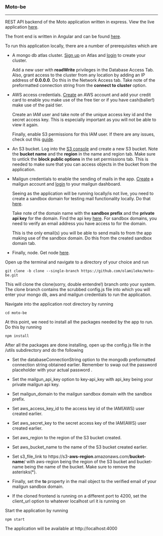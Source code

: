 ### Moto-be

------------

REST API backend of the Moto application written in express. View the live application [here](https://motoapp.netlify.app "here"). 

The front end is written in Angular and can be found [here](https://github.com/olamileke/moto-fe "here").

To run this application locally, there are a number of prerequisites which are

- A mongo db atlas cluster. [Sign up](https://www.mongodb.com/cloud/atlas/register "Sign up") on Atlas and [login](https://account.mongodb.com/account/login?nds=true "login") to create your cluster.

  Add a new user with **readWrite** privileges in the Database Access Tab. Also, grant access to the cluster from any location by adding an IP address of **0.0.0.0**. Do this in   the Network Access tab. Take note of the preformatted connection string from the **connect to cluster** option.

- AWS access credentials.  [Create](https://portal.aws.amazon.com/billing/signup "Create") an AWS account and add your credit card to enable you make use of the free tier or if you have cash(baller!) make use of the paid tier. 

  Create an IAM user and take note of the unique access key id and the secret access key. This is especially important as you will not be able to view it again.

  Finally, enable S3 permissions for this IAM user. If there are any issues, check out this [guide](https://docs.aws.amazon.com/directoryservice/latest/admin-guide/setting_up_create_iam_user.html  "guide").

- An S3 bucket. Log into the [S3 console](https://console.aws.amazon.com/s3/home "S3 console") and create a new S3 bucket.  Note the **bucket name** and the **region** in the name and region tab. Make sure to untick the **block public options** in the set permissions tab. This is needed to make sure that you can access objects in the bucket from the application.

- Mailgun credentials to enable the sending of mails in the app. [Create](https://signup.mailgun.com/new/signup "Create") a mailgun account and [login](https://login.mailgun.com/login/ "login") to your mailgun dashboard.

  Seeing as the application will be running locally/is not live, you need to create a sandbox domain for testing mail functionality locally. Do that [here](https://app.mailgun.com/app/sending/domains "here"). 

  Take note of the domain name with the **sandbox prefix** and the **private api key** for the domain. Find the api key [here](https://app.mailgun.com/app/sending/domains  "here"). For sandbox domains, you need to verify an email address you have access to for the domain.

  This is the only email(s) you will be able to send mails to from the app making use of the sandbox domain. Do this from the created sandbox domain tab.

- Finally, node. Get node [here](https://nodejs.org "here").

Open up the terminal and navigate to a directory of your choice and run

```
git clone -b clone --single-branch https://github.com/olamileke/moto-be.git
```


This will clone the clone(sorry, double entendre!) branch onto your system. The clone branch contains the scrubbed config.js file into which you will enter your mongo db, aws and mailgun credentials to run the application.

Navigate into the  application root directory by running

```
cd moto-be
```

At this point, we need to install all the packages needed by the app to run. Do this by running

```
npm install
```

After all the packages are done installing, open up the config.js file in the /utils subdirectory and do the following

- Set the databaseConnectionString option to the mongodb preformatted connection string obtained earlier. Remember to swap out the password placeholder with your actual password .

- Set the mailgun_api_key option to key-api_key with api_key being your private mailgun api key.

- Set mailgun_domain to the mailgun sandbox domain with the sandbox prefix.

- Set aws_access_key_id to the access key id of the IAM(AWS) user created earlier.

- Set aws_secret_key to the secret access key of the IAM(AWS) user created earlier.

- Set aws_region to the region of the S3 bucket created. 

- Set aws_bucket_name to the name of the S3 bucket created earlier.

- Set s3_file_link to https://s3-**aws-region**.amazonaws.com/**bucket-name**/ with aws-region being the region of the S3 bucket and bucket-name being the name of the bucket. Make sure to remove the asterisks(*).

- Finally, set the **to** property in the mail object to the verified email of your mailgun sandbox domain.

- If the cloned frontend is running on a different port to 4200, set the client_url option to whatever localhost url it is running on

Start the application by running

```
npm start
```
The application will be available at http://localhost:4000
